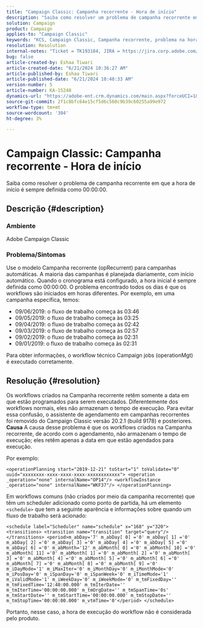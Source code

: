 ```yaml
---
title: "Campaign Classic: Campanha recorrente - Hora de início"
description: "Saiba como resolver um problema de campanha recorrente em que a hora de início é sempre definida como 00:00:00."
solution: Campaign
product: Campaign
applies-to: "Campaign Classic"
keywords: "KCS, Campaign Classic, Campanha recorrente, problema na hora de início"
resolution: Resolution
internal-notes: "Ticket = TK193184, JIRA = https://jira.corp.adobe.com/browse/NEO-18567"
bug: false
article-created-by: Eshaa Tiwari
article-created-date: "6/21/2024 10:36:27 AM"
article-published-by: Eshaa Tiwari
article-published-date: "6/21/2024 10:40:33 AM"
version-number: 5
article-number: KA-15248
dynamics-url: "https://adobe-ent.crm.dynamics.com/main.aspx?forceUCI=1&pagetype=entityrecord&etn=knowledgearticle&id=ea42921a-ba2f-ef11-840a-6045bd029b18"
source-git-commit: 2f1c8bfc64e15cf5d6c560c9b39c60255a99e972
workflow-type: tm+mt
source-wordcount: '304'
ht-degree: 3%

---
```


# Campaign Classic: Campanha recorrente - Hora de início


Saiba como resolver o problema de campanha recorrente em que a hora de início é sempre definida como 00:00:00.

## Descrição {#description}


### <b>Ambiente</b>

Adobe Campaign Classic

### <b>Problema/Sintomas</b>

Use o modelo Campanha recorrente (opRecurrent) para campanhas automáticas. A maioria das campanhas é planejada diariamente, com início automático. Quando o cronograma está configurado, a hora inicial é sempre definida como 00:00:00. O problema encontrado todos os dias é que os workflows são iniciados em horas diferentes.
Por exemplo, em uma campanha específica, temos:

- 09/06/2019: o fluxo de trabalho começa às 03:46
- 09/05/2019: o fluxo de trabalho começa às 03:25
- 09/04/2019: o fluxo de trabalho começa às 02:42
- 09/03/2019: o fluxo de trabalho começa às 02:57
- 09/02/2019: o fluxo de trabalho começa às 02:31
- 09/01/2019: o fluxo de trabalho começa às 02:31


Para obter informações, o workflow técnico Campaign jobs (operationMgt) é executado corretamente.


## Resolução {#resolution}


Os workflows criados na Campanha recorrente retêm somente a data em que estão programados para serem executados. Diferentemente dos workflows normais, eles não armazenam o tempo de execução. Para evitar essa confusão, o assistente de agendamento em campanhas recorrentes foi removido do Campaign Classic versão 20.2.1 (build 9178) e posteriores.
<b>Causa</b>
A causa desse problema é que os workflows criados na Campanha recorrente, de acordo com o agendamento, não armazenam o tempo de execução; eles retêm apenas a data em que estão agendados para execução.

Por exemplo:


```
<operationPlanning start="2019-12-21" toStart="1" toValidate="0" uuid="xxxxxxxx-xxxx-xxxx-xxxx-xxxxxxxxxxxx"> <operation _operation="none" internalName="OP14"/> <workflowInstance _operation="none" internalName="WKF37"/> </operationPlanning>
```


Em workflows comuns (não criados por meio da campanha recorrente) que têm um scheduler adicionado como ponto de partida, há um elemento `<schedule>` que tem a seguinte aparência e informações sobre quando um fluxo de trabalho será acionado:


```
<schedule label="Scheduler" name="schedule" x="168" y="320"> <transitions> <transition name="transition" target="query"/> </transitions> <period>m_abDay='7' m_abDay[ 0] ='0' m_abDay[ 1] ='0' m_abDay[ 2] ='0' m_abDay[ 3] ='0' m_abDay[ 4] ='0' m_abDay[ 5] ='0' m_abDay[ 6] ='0' m_abMonth='12' m_abMonth[ 0] ='0' m_abMonth[ 10] ='0' m_abMonth[ 11] ='0' m_abMonth[ 1] ='0' m_abMonth[ 2] ='0' m_abMonth[ 3] ='0' m_abMonth[ 4] ='0' m_abMonth[ 5] ='0' m_abMonth[ 6] ='0' m_abMonth[ 7] ='0' m_abMonth[ 8] ='0' m_abMonth[ 9] ='0' m_iDayMode='1' m_iMaxIter='0' m_iMonthDay='0' m_iMonthMode='0' m_iPosDay='0' m_iSpanDay='0' m_iSpanWeek='0' m_iTimeMode='1' m_iValidMode='1' m_iWeekDay='0' m_iWeekMode='0' m_tmFixedDay='' m_tmFixedTime='12:40:00.000' m_tmIterDate='' m_tmIterTime='00:00:00.000' m_tmOrgDate='' m_tmSpanTime='0s' m_tmStartDate='' m_tmStartTime='00:00:00.000' m_tmStopDate='' m_tmStopTime='00:00:00.000' m_vtmTime='0'</period> </schedule>
```




Portanto, nesse caso, a hora de execução do workflow não é considerada pelo produto.
